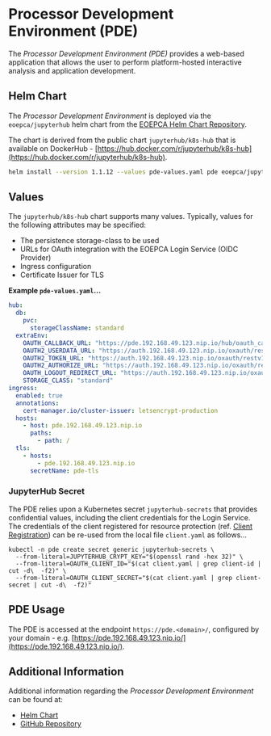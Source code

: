 # Processor Development Environment (PDE)

The _Processor Development Environment (PDE)_ provides a web-based application that allows the user to perform platform-hosted interactive analysis and application development.

## Helm Chart

The _Processor Development Environment_ is deployed via the `eoepca/jupyterhub` helm chart from the [EOEPCA Helm Chart Repository](https://eoepca.github.io/helm-charts).

The chart is derived from the public chart `jupyterhub/k8s-hub` that is available on DockerHub - [https://hub.docker.com/r/jupyterhub/k8s-hub](https://hub.docker.com/r/jupyterhub/k8s-hub).

```bash
helm install --version 1.1.12 --values pde-values.yaml pde eoepca/jupyterhub
```

## Values

The `jupyterhub/k8s-hub` chart supports many values. Typically, values for the following attributes may be specified:

* The persistence storage-class to be used
* URLs for OAuth integration with the EOEPCA Login Service (OIDC Provider)
* Ingress configuration
* Certificate Issuer for TLS

**Example `pde-values.yaml`...**

```yaml
hub:
  db:
    pvc:
      storageClassName: standard
  extraEnv:
    OAUTH_CALLBACK_URL: "https://pde.192.168.49.123.nip.io/hub/oauth_callback"
    OAUTH2_USERDATA_URL: "https://auth.192.168.49.123.nip.io/oxauth/restv1/userinfo"
    OAUTH2_TOKEN_URL: "https://auth.192.168.49.123.nip.io/oxauth/restv1/token"
    OAUTH2_AUTHORIZE_URL: "https://auth.192.168.49.123.nip.io/oxauth/restv1/authorize"
    OAUTH_LOGOUT_REDIRECT_URL: "https://auth.192.168.49.123.nip.io/oxauth/restv1/end_session?post_logout_redirect_uri=https://pde.192.168.49.123.nip.io"
    STORAGE_CLASS: "standard"
ingress:
  enabled: true
  annotations:
    cert-manager.io/cluster-issuer: letsencrypt-production
  hosts:
    - host: pde.192.168.49.123.nip.io
      paths:
        - path: /
  tls:
    - hosts:
        - pde.192.168.49.123.nip.io
      secretName: pde-tls
```


### JupyterHub Secret

The PDE relies upon a Kubernetes secret `jupyterhub-secrets` that provides confidential values, including the client credentials for the Login Service. The credentials of the client registered for resource protection (ref. [Client Registration](resource-protection.md#client-registration)) can be re-used from the local file `client.yaml` as follows...

```
kubectl -n pde create secret generic jupyterhub-secrets \
  --from-literal=JUPYTERHUB_CRYPT_KEY="$(openssl rand -hex 32)" \
  --from-literal=OAUTH_CLIENT_ID="$(cat client.yaml | grep client-id | cut -d\  -f2)" \
  --from-literal=OAUTH_CLIENT_SECRET="$(cat client.yaml | grep client-secret | cut -d\  -f2)"
```

## PDE Usage

The PDE is accessed at the endpoint `https://pde.<domain>/`, configured by your domain - e.g. [https://pde.192.168.49.123.nip.io/](https://pde.192.168.49.123.nip.io/).

## Additional Information

Additional information regarding the _Processor Development Environment_ can be found at:

* [Helm Chart](https://github.com/EOEPCA/helm-charts/tree/main/charts/pde-jupyterhub)
* [GitHub Repository](https://github.com/EOEPCA/pde-container)
